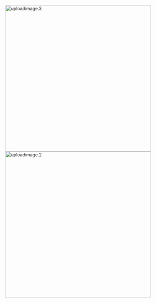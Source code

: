 <img width="464" alt="uploadimage.3" src="https://cloud.githubusercontent.com/assets/25204776/24968087/b4d5665e-1f71-11e7-84a9-803d4668c8f5.jpg">

<img width="464" alt="uploadimage.2" src="https://cloud.githubusercontent.com/assets/25204776/24968144/ed5f35b8-1f71-11e7-88a1-5e43f67a822a.jpg">
